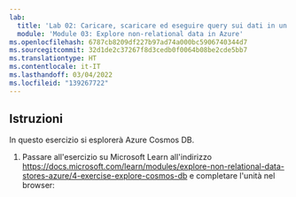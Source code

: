 ```yaml
---
lab:
  title: 'Lab 02: Caricare, scaricare ed eseguire query sui dati in un archivio dati non relazionale'
  module: 'Module 03: Explore non-relational data in Azure'
ms.openlocfilehash: 6787cb8209df227b97ad74a000bc5906740344d7
ms.sourcegitcommit: 32d1de2c37267f8d3cedb0f0064b08be2cde5bb7
ms.translationtype: HT
ms.contentlocale: it-IT
ms.lasthandoff: 03/04/2022
ms.locfileid: "139267722"
---
```

## <a name="instructions"></a>Istruzioni

In questo esercizio si esplorerà Azure Cosmos DB.

1.  Passare all'esercizio su Microsoft Learn all'indirizzo https://docs.microsoft.com/learn/modules/explore-non-relational-data-stores-azure/4-exercise-explore-cosmos-db e completare l'unità nel browser: 
